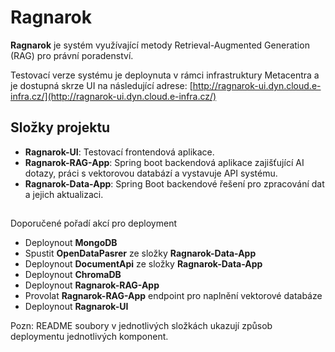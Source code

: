 # Ragnarok

**Ragnarok** je systém využívající metody Retrieval-Augmented Generation (RAG) pro právní poradenství.

Testovací verze systému je deploynuta v rámci infrastruktury Metacentra a je dostupná skrze UI na následující adrese: [http://ragnarok-ui.dyn.cloud.e-infra.cz/](http://ragnarok-ui.dyn.cloud.e-infra.cz/)



## Složky projektu
- **Ragnarok-UI**: Testovací frontendová aplikace.
- **Ragnarok-RAG-App**: Spring boot backendová aplikace zajišťující AI dotazy, práci s vektorovou databází a vystavuje API systému.
- **Ragnarok-Data-App**: Spring Boot backendové řešení pro zpracování dat a jejich aktualizaci.

##
Doporučené pořadí akcí pro deployment

- Deploynout **MongoDB**
- Spustit **OpenDataPasrer** ze složky **Ragnarok-Data-App**
- Deploynout **DocumentApi** ze složky **Ragnarok-Data-App**
- Deploynout **ChromaDB**
- Deploynout **Ragnarok-RAG-App**
- Provolat **Ragnarok-RAG-App** endpoint pro naplnění vektorové databáze
- Deploynout **Ragnarok-UI**

Pozn: README soubory v jednotlivých složkách ukazují způsob deploymentu jednotlivých komponent.





